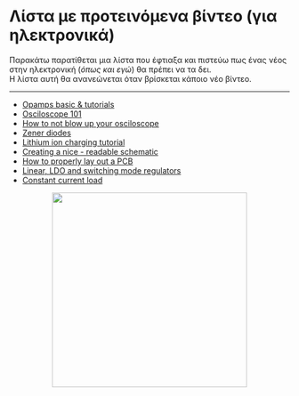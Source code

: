 # Λίστα με προτεινόμενα βίντεο (για ηλεκτρονικά)

Παρακάτω παρατίθεται μια λίστα που έφτιαξα και πιστεύω πως ένας νέος στην ηλεκτρονική (_όπως και εγώ_) θα πρέπει να τα δει.\
Η λίστα αυτή θα ανανεώνεται όταν βρίσκεται κάποιο νέο βίντεο.

***

* [Opamps basic & tutorials](https://www.youtube.com/watch?v=7FYHt5XviKc&t=2180s)
* [Osciloscope 101](https://www.youtube.com/watch?v=Iq4QlfH-oqk)
* [How to not blow up your osciloscope](https://www.youtube.com/watch?v=xaELqAo4kkQ)
* [Zener diodes](https://www.youtube.com/watch?v=O0ifJ4oVdG4)
* [Lithium ion charging tutorial](https://www.youtube.com/watch?v=A6mKd5_-abk)
* [Creating a nice - readable schematic](https://www.youtube.com/watch?v=R_Ud-FxUw0g)
* [How to properly lay out a PCB](https://www.youtube.com/watch?v=2b1UdOmxVrw&t=1610s)
* [Linear, LDO and switching mode regulators](https://www.youtube.com/watch?v=cM7t1Mpu7s4)
* [Constant current load](https://www.youtube.com/watch?v=8uBcywBUTkw&t=0s)

<div style="text-align: center">
<img src="https://drive.google.com/uc?export=view&id=1-s5-9cknfq3nvG6eHZH452l5_JqVU9x2" width="350">
</div>
